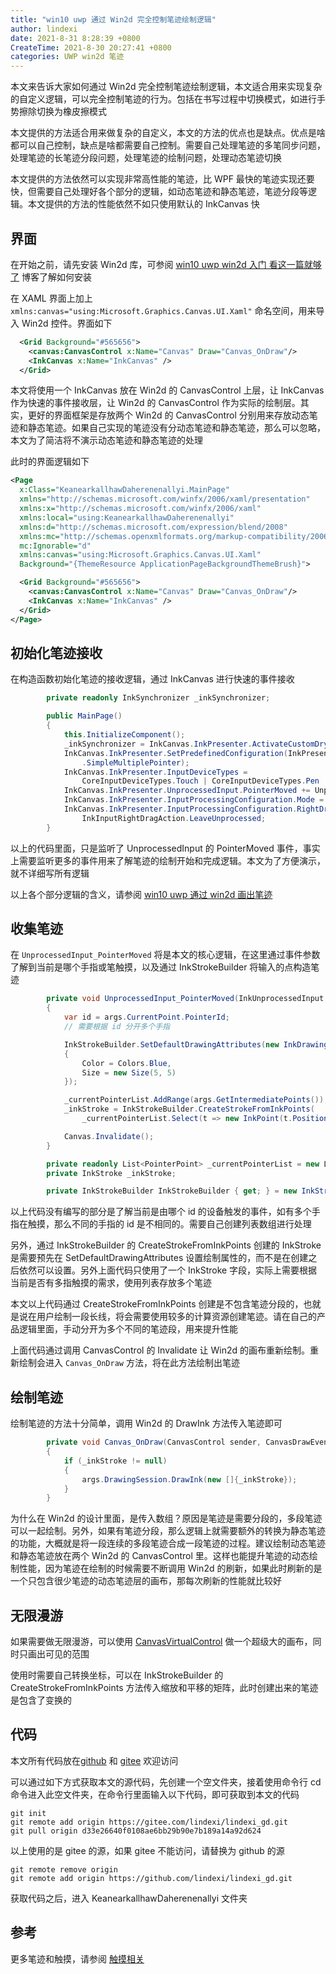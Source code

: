 ```yaml
---
title: "win10 uwp 通过 Win2d 完全控制笔迹绘制逻辑"
author: lindexi
date: 2021-8-31 8:28:39 +0800
CreateTime: 2021-8-30 20:27:41 +0800
categories: UWP win2d 笔迹
---
```


本文来告诉大家如何通过 Win2d 完全控制笔迹绘制逻辑，本文适合用来实现复杂的自定义逻辑，可以完全控制笔迹的行为。包括在书写过程中切换模式，如进行手势擦除切换为橡皮擦模式

<!--more-->


<!-- 博客 -->
<!-- 发布 -->
<!-- 标签：uwp,win2d,笔迹 -->

本文提供的方法适合用来做复杂的自定义，本文的方法的优点也是缺点。优点是啥都可以自己控制，缺点是啥都需要自己控制。需要自己处理笔迹的多笔同步问题，处理笔迹的长笔迹分段问题，处理笔迹的绘制问题，处理动态笔迹切换

本文提供的方法依然可以实现非常高性能的笔迹，比 WPF 最快的笔迹实现还要快，但需要自己处理好各个部分的逻辑，如动态笔迹和静态笔迹，笔迹分段等逻辑。本文提供的方法的性能依然不如只使用默认的 InkCanvas 快

## 界面

在开始之前，请先安装 Win2d 库，可参阅 [win10 uwp win2d 入门 看这一篇就够了](https://blog.lindexi.com/post/win10-uwp-win2d-%E5%85%A5%E9%97%A8-%E7%9C%8B%E8%BF%99%E4%B8%80%E7%AF%87%E5%B0%B1%E5%A4%9F%E4%BA%86.html ) 博客了解如何安装

在 XAML 界面上加上 `xmlns:canvas="using:Microsoft.Graphics.Canvas.UI.Xaml"` 命名空间，用来导入 Win2d 控件。界面如下

```xml
  <Grid Background="#565656">
    <canvas:CanvasControl x:Name="Canvas" Draw="Canvas_OnDraw"/>
    <InkCanvas x:Name="InkCanvas" />
  </Grid>
```

本文将使用一个 InkCanvas 放在 Win2d 的 CanvasControl 上层，让 InkCanvas 作为快速的事件接收层，让 Win2d 的 CanvasControl 作为实际的绘制层。其实，更好的界面框架是存放两个 Win2d 的 CanvasControl 分别用来存放动态笔迹和静态笔迹。如果自己实现的笔迹没有分动态笔迹和静态笔迹，那么可以忽略，本文为了简洁将不演示动态笔迹和静态笔迹的处理

此时的界面逻辑如下

```xml
<Page
  x:Class="KeanearkallhawDaherenenallyi.MainPage"
  xmlns="http://schemas.microsoft.com/winfx/2006/xaml/presentation"
  xmlns:x="http://schemas.microsoft.com/winfx/2006/xaml"
  xmlns:local="using:KeanearkallhawDaherenenallyi"
  xmlns:d="http://schemas.microsoft.com/expression/blend/2008"
  xmlns:mc="http://schemas.openxmlformats.org/markup-compatibility/2006"
  mc:Ignorable="d"
  xmlns:canvas="using:Microsoft.Graphics.Canvas.UI.Xaml"
  Background="{ThemeResource ApplicationPageBackgroundThemeBrush}">

  <Grid Background="#565656">
    <canvas:CanvasControl x:Name="Canvas" Draw="Canvas_OnDraw"/>
    <InkCanvas x:Name="InkCanvas" />
  </Grid>
</Page>
```

## 初始化笔迹接收

在构造函数初始化笔迹的接收逻辑，通过 InkCanvas 进行快速的事件接收

```csharp
        private readonly InkSynchronizer _inkSynchronizer;

        public MainPage()
        {
            this.InitializeComponent();
            _inkSynchronizer = InkCanvas.InkPresenter.ActivateCustomDrying();
            InkCanvas.InkPresenter.SetPredefinedConfiguration(InkPresenterPredefinedConfiguration
                .SimpleMultiplePointer);
            InkCanvas.InkPresenter.InputDeviceTypes =
                CoreInputDeviceTypes.Touch | CoreInputDeviceTypes.Pen | CoreInputDeviceTypes.Mouse;
            InkCanvas.InkPresenter.UnprocessedInput.PointerMoved += UnprocessedInput_PointerMoved;
            InkCanvas.InkPresenter.InputProcessingConfiguration.Mode = InkInputProcessingMode.None;
            InkCanvas.InkPresenter.InputProcessingConfiguration.RightDragAction =
                InkInputRightDragAction.LeaveUnprocessed;
        }
```

以上的代码里面，只是监听了 UnprocessedInput 的 PointerMoved 事件，事实上需要监听更多的事件用来了解笔迹的绘制开始和完成逻辑。本文为了方便演示，就不详细写所有逻辑

以上各个部分逻辑的含义，请参阅 [win10 uwp 通过 win2d 画出笔迹](https://blog.lindexi.com/post/win10-uwp-%E9%80%9A%E8%BF%87-win2d-%E7%94%BB%E5%87%BA%E7%AC%94%E8%BF%B9.html )

## 收集笔迹

在 `UnprocessedInput_PointerMoved` 将是本文的核心逻辑，在这里通过事件参数了解到当前是哪个手指或笔触摸，以及通过 InkStrokeBuilder 将输入的点构造笔迹

```csharp
        private void UnprocessedInput_PointerMoved(InkUnprocessedInput sender, Windows.UI.Core.PointerEventArgs args)
        {
            var id = args.CurrentPoint.PointerId;
            // 需要根据 id 分开多个手指

            InkStrokeBuilder.SetDefaultDrawingAttributes(new InkDrawingAttributes()
            {
                Color = Colors.Blue,
                Size = new Size(5, 5)
            });

            _currentPointerList.AddRange(args.GetIntermediatePoints());
            _inkStroke = InkStrokeBuilder.CreateStrokeFromInkPoints(
                _currentPointerList.Select(t => new InkPoint(t.Position, t.Properties.Pressure)), Matrix3x2.Identity);

            Canvas.Invalidate();
        }

        private readonly List<PointerPoint> _currentPointerList = new List<PointerPoint>();
        private InkStroke _inkStroke;

        private InkStrokeBuilder InkStrokeBuilder { get; } = new InkStrokeBuilder();
```

以上代码没有编写的部分是了解当前是由哪个 id 的设备触发的事件，如有多个手指在触摸，那么不同的手指的 id 是不相同的。需要自己创建列表数组进行处理

另外，通过 InkStrokeBuilder 的 CreateStrokeFromInkPoints 创建的 InkStroke 是需要预先在 SetDefaultDrawingAttributes 设置绘制属性的，而不是在创建之后依然可以设置。另外上面代码只使用了一个 InkStroke 字段，实际上需要根据当前是否有多指触摸的需求，使用列表存放多个笔迹

本文以上代码通过 CreateStrokeFromInkPoints 创建是不包含笔迹分段的，也就是说在用户绘制一段长线，将会需要使用较多的计算资源创建笔迹。请在自己的产品逻辑里面，手动分开为多个不同的笔迹段，用来提升性能

上面代码通过调用 CanvasControl 的 Invalidate 让 Win2d 的画布重新绘制。重新绘制会进入 `Canvas_OnDraw` 方法，将在此方法绘制出笔迹

## 绘制笔迹

绘制笔迹的方法十分简单，调用 Win2d 的 DrawInk 方法传入笔迹即可

```csharp
        private void Canvas_OnDraw(CanvasControl sender, CanvasDrawEventArgs args)
        {
            if (_inkStroke != null)
            {
                args.DrawingSession.DrawInk(new []{_inkStroke});
            }
        }
```

为什么在 Win2d 的设计里面，是传入数组？原因是笔迹是需要分段的，多段笔迹可以一起绘制。另外，如果有笔迹分段，那么逻辑上就需要额外的转换为静态笔迹的功能，大概就是将一段连续的多段笔迹合成一段笔迹的过程。建议绘制动态笔迹和静态笔迹放在两个 Win2d 的 CanvasControl 里。这样也能提升笔迹的动态绘制性能，因为笔迹在绘制的时候需要不断调用 Win2d 的刷新，如果此时刷新的是一个只包含很少笔迹的动态笔迹层的画布，那每次刷新的性能就比较好

## 无限漫游

如果需要做无限漫游，可以使用 [CanvasVirtualControl](https://blog.lindexi.com/post/win10-uwp-win2d-CanvasVirtualControl-%E4%B8%8E-CanvasAnimatedControl.html ) 做一个超级大的画布，同时只画出可见的范围

使用时需要自己转换坐标，可以在 InkStrokeBuilder 的 CreateStrokeFromInkPoints 方法传入缩放和平移的矩阵，此时创建出来的笔迹是包含了变换的

## 代码

本文所有代码放在[github](https://github.com/lindexi/lindexi_gd/tree/d33e26640f0108ae6bb29b90e7b189a14a92d624/KeanearkallhawDaherenenallyi) 和 [gitee](https://gitee.com/lindexi/lindexi_gd/tree/d33e26640f0108ae6bb29b90e7b189a14a92d624/KeanearkallhawDaherenenallyi) 欢迎访问

可以通过如下方式获取本文的源代码，先创建一个空文件夹，接着使用命令行 cd 命令进入此空文件夹，在命令行里面输入以下代码，即可获取到本文的代码

```
git init
git remote add origin https://gitee.com/lindexi/lindexi_gd.git
git pull origin d33e26640f0108ae6bb29b90e7b189a14a92d624
```

以上使用的是 gitee 的源，如果 gitee 不能访问，请替换为 github 的源

```
git remote remove origin
git remote add origin https://github.com/lindexi/lindexi_gd.git
```

获取代码之后，进入 KeanearkallhawDaherenenallyi 文件夹

## 参考

更多笔迹和触摸，请参阅 [触摸相关](https://blog.lindexi.com/post/WPF-%E8%A7%A6%E6%91%B8%E7%9B%B8%E5%85%B3.html )

